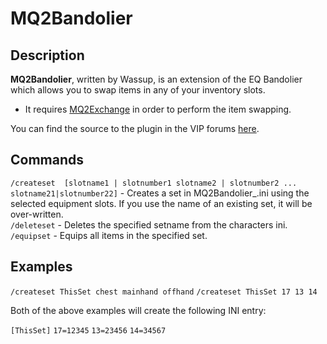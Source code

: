 # MQ2Bandolier

## Description

**MQ2Bandolier**, written by Wassup, is an extension of the EQ Bandolier which allows you to swap items in any of your inventory slots.

* It requires [MQ2Exchange](mq2exchange.md) in order to perform the item swapping.

You can find the source to the plugin in the VIP forums [here](https://macroquest.org/phpBB3/viewtopic.php?t=12793).

## Commands

`/createset  [slotname1 | slotnumber1 slotname2 | slotnumber2 ... slotname21|slotnumber22]` - Creates a set in MQ2Bandolier\_.ini using the selected equipment slots. If you use the name of an existing set, it will be over-written.<br>
`/deleteset` - Deletes the specified setname from the characters ini.<br>
`/equipset` - Equips all items in the specified set.<br>

## Examples

`/createset ThisSet chest mainhand offhand`
`/createset ThisSet 17 13 14`

Both of the above examples will create the following INI entry:

`[ThisSet]`
`17=12345`
`13=23456`
`14=34567`
